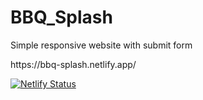 # BBQ_Splash
 
 <p>Simple responsive website with submit form </p>
 
 <link>https://bbq-splash.netlify.app/</link>
 
 [![Netlify Status](https://api.netlify.com/api/v1/badges/38af79ad-da89-4cf8-8062-6b8931fb2069/deploy-status)](https://app.netlify.com/sites/bbq-splash/deploys)
